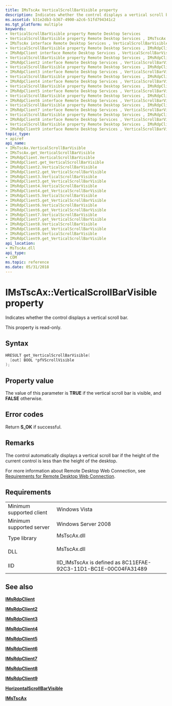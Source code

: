```yaml
---
title: IMsTscAx VerticalScrollBarVisible property
description: Indicates whether the control displays a vertical scroll bar.
ms.assetid: b31e2db3-b367-4900-a2c6-51fd794341c2
ms.tgt_platform: multiple
keywords:
- VerticalScrollBarVisible property Remote Desktop Services
- VerticalScrollBarVisible property Remote Desktop Services , IMsTscAx interface
- IMsTscAx interface Remote Desktop Services , VerticalScrollBarVisible property
- VerticalScrollBarVisible property Remote Desktop Services , IMsRdpClient interface
- IMsRdpClient interface Remote Desktop Services , VerticalScrollBarVisible property
- VerticalScrollBarVisible property Remote Desktop Services , IMsRdpClient2 interface
- IMsRdpClient2 interface Remote Desktop Services , VerticalScrollBarVisible property
- VerticalScrollBarVisible property Remote Desktop Services , IMsRdpClient3 interface
- IMsRdpClient3 interface Remote Desktop Services , VerticalScrollBarVisible property
- VerticalScrollBarVisible property Remote Desktop Services , IMsRdpClient4 interface
- IMsRdpClient4 interface Remote Desktop Services , VerticalScrollBarVisible property
- VerticalScrollBarVisible property Remote Desktop Services , IMsRdpClient5 interface
- IMsRdpClient5 interface Remote Desktop Services , VerticalScrollBarVisible property
- VerticalScrollBarVisible property Remote Desktop Services , IMsRdpClient6 interface
- IMsRdpClient6 interface Remote Desktop Services , VerticalScrollBarVisible property
- VerticalScrollBarVisible property Remote Desktop Services , IMsRdpClient7 interface
- IMsRdpClient7 interface Remote Desktop Services , VerticalScrollBarVisible property
- VerticalScrollBarVisible property Remote Desktop Services , IMsRdpClient8 interface
- IMsRdpClient8 interface Remote Desktop Services , VerticalScrollBarVisible property
- VerticalScrollBarVisible property Remote Desktop Services , IMsRdpClient9 interface
- IMsRdpClient9 interface Remote Desktop Services , VerticalScrollBarVisible property
topic_type:
- apiref
api_name:
- IMsTscAx.VerticalScrollBarVisible
- IMsTscAx.get_VerticalScrollBarVisible
- IMsRdpClient.VerticalScrollBarVisible
- IMsRdpClient.get_VerticalScrollBarVisible
- IMsRdpClient2.VerticalScrollBarVisible
- IMsRdpClient2.get_VerticalScrollBarVisible
- IMsRdpClient3.VerticalScrollBarVisible
- IMsRdpClient3.get_VerticalScrollBarVisible
- IMsRdpClient4.VerticalScrollBarVisible
- IMsRdpClient4.get_VerticalScrollBarVisible
- IMsRdpClient5.VerticalScrollBarVisible
- IMsRdpClient5.get_VerticalScrollBarVisible
- IMsRdpClient6.VerticalScrollBarVisible
- IMsRdpClient6.get_VerticalScrollBarVisible
- IMsRdpClient7.VerticalScrollBarVisible
- IMsRdpClient7.get_VerticalScrollBarVisible
- IMsRdpClient8.VerticalScrollBarVisible
- IMsRdpClient8.get_VerticalScrollBarVisible
- IMsRdpClient9.VerticalScrollBarVisible
- IMsRdpClient9.get_VerticalScrollBarVisible
api_location:
- MsTscAx.dll
api_type:
- COM
ms.topic: reference
ms.date: 05/31/2018
---
```


# IMsTscAx::VerticalScrollBarVisible property

Indicates whether the control displays a vertical scroll bar.

This property is read-only.

## Syntax


```C++
HRESULT get_VerticalScrollBarVisible(
  [out] BOOL *pfVScrollVisible
);
```



## Property value

The value of this parameter is **TRUE** if the vertical scroll bar is visible, and **FALSE** otherwise.

## Error codes

Return **S\_OK** if successful.

## Remarks

The control automatically displays a vertical scroll bar if the height of the current control is less than the height of the desktop.

For more information about Remote Desktop Web Connection, see [Requirements for Remote Desktop Web Connection](requirements-for-remote-desktop-web-connection.md).

## Requirements



|                                     |                                                                                        |
|-------------------------------------|----------------------------------------------------------------------------------------|
| Minimum supported client<br/> | Windows Vista<br/>                                                               |
| Minimum supported server<br/> | Windows Server 2008<br/>                                                         |
| Type library<br/>             | <dl> <dt>MsTscAx.dll</dt> </dl> |
| DLL<br/>                      | <dl> <dt>MsTscAx.dll</dt> </dl> |
| IID<br/>                      | IID\_IMsTscAx is defined as 8C11EFAE-92C3-11D1-BC1E-00C04FA31489<br/>            |



## See also

<dl> <dt>

[**IMsRdpClient**](imsrdpclient-interface.md)
</dt> <dt>

[**IMsRdpClient2**](imsrdpclient2.md)
</dt> <dt>

[**IMsRdpClient3**](imsrdpclient3.md)
</dt> <dt>

[**IMsRdpClient4**](imsrdpclient4.md)
</dt> <dt>

[**IMsRdpClient5**](imsrdpclient5.md)
</dt> <dt>

[**IMsRdpClient6**](imsrdpclient6.md)
</dt> <dt>

[**IMsRdpClient7**](imsrdpclient7.md)
</dt> <dt>

[**IMsRdpClient8**](imsrdpclient8.md)
</dt> <dt>

[**IMsRdpClient9**](imsrdpclient9.md)
</dt> <dt>

[**HorizontalScrollBarVisible**](imstscax-horizontalscrollbarvisible.md)
</dt> <dt>

[**IMsTscAx**](imstscax-interface.md)
</dt> </dl>

 

 





